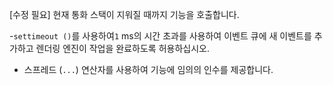 [수정 필요]
현재 통화 스택이 지워질 때까지 기능을 호출합니다.

-`settimeout ()`를 사용하여`1` ms의 시간 초과를 사용하여 이벤트 큐에 새 이벤트를 추가하고 렌더링 엔진이 작업을 완료하도록 허용하십시오.
- 스프레드 (`...`) 연산자를 사용하여 기능에 임의의 인수를 제공합니다.